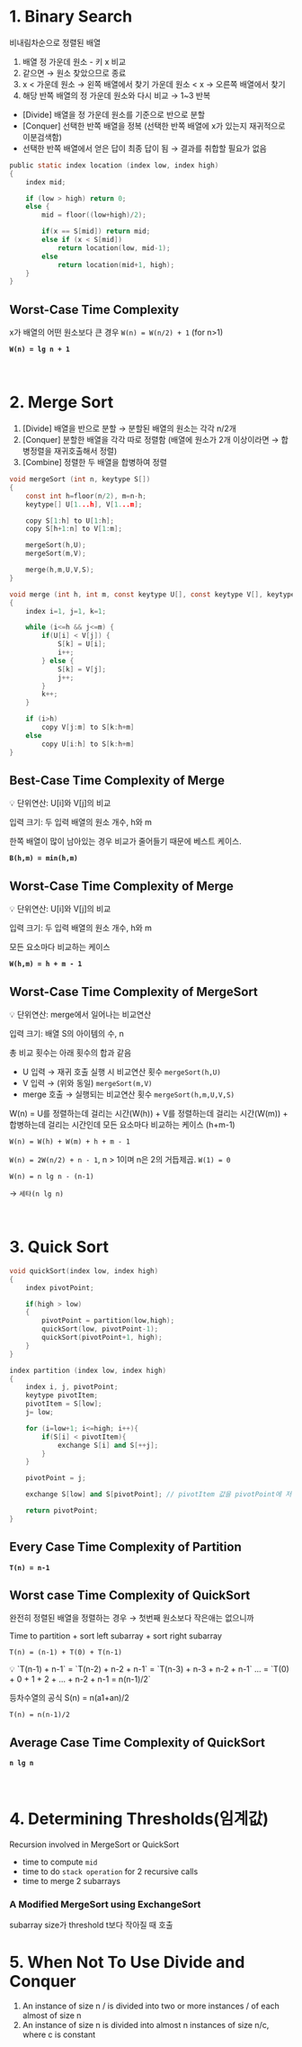 # 1. Binary Search

비내림차순으로 정렬된 배열

1. 배열 정 가운데 원소 - 키 x 비교
2. 같으면 → 원소 찾았으므로 종료
3. x < 가운데 원소 → 왼쪽 배열에서 찾기
   가운데 원소 < x → 오른쪽 배열에서 찾기
4. 해당 반쪽 배열의 정 가운데 원소와 다시 비교 → 1~3 반복

- [Divide] 배열을 정 가운데 원소를 기준으로 반으로 분할
- [Conquer] 선택한 반쪽 배열을 정복 (선택한 반쪽 배열에 x가 있는지 재귀적으로 이분검색함)
- 선택한 반쪽 배열에서 얻은 답이 최종 답이 됨 → 결과를 취합할 필요가 없음

```c
public static index location (index low, index high)
{
	index mid;

	if (low > high) return 0;
	else {
		mid = floor((low+high)/2);

		if(x == S[mid]) return mid;
		else if (x < S[mid])
			return location(low, mid-1);
		else
			return location(mid+1, high);
	}
}
```

## Worst-Case Time Complexity

x가 배열의 어떤 원소보다 큰 경우 `W(n) = W(n/2) + 1` (for n>1)

**`W(n) = lg n + 1`**

<br />

# 2. Merge Sort

1. [Divide] 배열을 반으로 분할 → 분할된 배열의 원소는 각각 n/2개
2. [Conquer] 분할한 배열을 각각 따로 정렬함 (배열에 원소가 2개 이상이라면 → 합병정렬을 재귀호출해서 정렬)
3. [Combine] 정렬한 두 배열을 합병하여 정렬

```c
void mergeSort (int n, keytype S[])
{
	const int h=floor(n/2), m=n-h;
	keytype[] U[1...h], V[1...m];

	copy S[1:h] to U[1:h];
	copy S[h+1:n] to V[1:m];

	mergeSort(h,U);
	mergeSort(m,V);

	merge(h,m,U,V,S);
}
```

```c
void merge (int h, int m, const keytype U[], const keytype V[], keytype S[])
{
	index i=1, j=1, k=1;

	while (i<=h && j<=m) {
		if(U[i] < V[j]) {
			S[k] = U[i];
			i++;
		} else {
			S[k] = V[j];
			j++;
		}
		k++;
	}

	if (i>h)
		copy V[j:m] to S[k:h+m]
	else
		copy U[i:h] to S[k:h+m]
}
```

## Best-Case Time Complexity of Merge

<aside>
💡 단위연산: U[i]와 V[j]의 비교

입력 크기: 두 입력 배열의 원소 개수, h와 m

</aside>

한쪽 배열이 많이 남아있는 경우 비교가 줄어들기 때문에 베스트 케이스.

**`B(h,m) = min(h,m)`**

## Worst-Case Time Complexity of Merge

<aside>
💡 단위연산: U[i]와 V[j]의 비교

입력 크기: 두 입력 배열의 원소 개수, h와 m

</aside>

모든 요소마다 비교하는 케이스

**`W(h,m) = h + m - 1`**

## Worst-Case Time Complexity of MergeSort

<aside>
💡 단위연산: merge에서 일어나는 비교연산

입력 크기: 배열 S의 아이템의 수, n

</aside>

총 비교 횟수는 아래 횟수의 합과 같음

- U 입력 → 재귀 호출 실행 시 비교연산 횟수 `mergeSort(h,U)`
- V 입력 → (위와 동일) `mergeSort(m,V)`
- merge 호출 → 실행되는 비교연산 횟수 `mergeSort(h,m,U,V,S)`

W(n) = U를 정렬하는데 걸리는 시간(W(h)) + V를 정렬하는데 걸리는 시간(W(m)) + 합병하는데 걸리는 시간인데 모든 요소마다 비교하는 케이스 (h+m-1)

`W(n) = W(h) + W(m) + h + m - 1`

`W(n) = 2W(n/2) + n - 1`, n > 1이며 n은 2의 거듭제곱. `W(1) = 0`

`W(n) = n lg n - (n-1)`

→ `세타(n lg n)`

<br />

# 3. Quick Sort

```cpp
void quickSort(index low, index high)
{
	index pivotPoint;

	if(high > low)
	{
		pivotPoint = partition(low,high);
		quickSort(low, pivotPoint-1);
		quickSort(pivotPoint+1, high);
	}
}
```

```cpp
index partition (index low, index high)
{
	index i, j, pivotPoint;
	keytype pivotItem;
	pivotItem = S[low];
	j= low;

	for (i=low+1; i<=high; i++){
		if(S[i] < pivotItem){
			exchange S[i] and S[++j];
		}
	}

	pivotPoint = j;

	exchange S[low] and S[pivotPoint]; // pivotItem 값을 pivotPoint에 저장

	return pivotPoint;
}
```

## Every Case Time Complexity of Partition

**`T(n) = n-1`**

## Worst case Time Complexity of QuickSort

완전히 정렬된 배열을 정렬하는 경우 → 첫번째 원소보다 작은애는 없으니까

Time to partition + sort left subarray + sort right subarray

`T(n) = (n-1) + T(0) + T(n-1)`

<aside>
💡 `T(n-1) + n-1`
= `T(n-2) + n-2 + n-1`
= `T(n-3) + n-3 + n-2 + n-1`
…
= `T(0) + 0 + 1 + 2 + … + n-2 + n-1 = n(n-1)/2`

</aside>

등차수열의 공식 S(n) = n(a1+an)/2

`T(n) = n(n-1)/2`

## Average Case Time Complexity of QuickSort

**`n lg n`**

<br />

# 4. Determining Thresholds(임계값)

Recursion involved in MergeSort or QuickSort

- time to compute `mid`
- time to do `stack operation` for 2 recursive calls
- time to merge 2 subarrays

### A Modified MergeSort using ExchangeSort

subarray size가 threshold t보다 작아질 때 호출

# 5. When Not To Use Divide and Conquer

1. An instance of size n / is divided into two or more instances / of each almost of size n
2. An instance of size n is divided into almost n instances of size n/c, where c is constant
